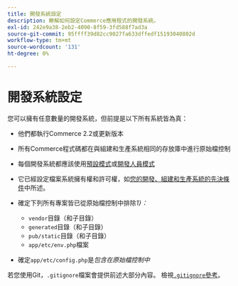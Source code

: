 ```yaml
---
title: 開發系統設定
description: 瞭解如何設定Commerce應用程式的開發系統。
exl-id: 242e9a38-2eb2-4090-8f59-3fd588f7ad3a
source-git-commit: 95ffff39d82cc9027fa633dffedf15193040802d
workflow-type: tm+mt
source-wordcount: '131'
ht-degree: 0%

---
```


# 開發系統設定

您可以擁有任意數量的開發系統，但前提是以下所有系統皆為真：

- 他們都執行Commerce 2.2或更新版本
- 所有Commerce程式碼都在與組建和生產系統相同的存放庫中進行原始檔控制
- 每個開發系統都應該使用[預設模式](../bootstrap/application-modes.md#default-mode)或[開發人員模式](../bootstrap/application-modes.md#developer-mode)
- 它已經設定檔案系統擁有權和許可權，如[您的開發、組建和生產系統的先決條件](../deployment/technical-details.md)中所述。
- 確定下列所有專案皆已從原始檔控制中排除&#x200B;_1&rbrace;：_

   - `vendor`目錄（和子目錄）
   - `generated`目錄（和子目錄）
   - `pub/static`目錄（和子目錄）
   - `app/etc/env.php`檔案

- 確定`app/etc/config.php`是&#x200B;_包含在原始檔控制中_

若您使用Git，`.gitignore`檔案會提供前述大部分內容。 檢視[`.gitignore`參考](../reference/config-reference-gitignore.md)。
